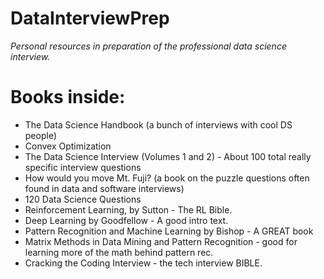 # DataInterviewPrep
*Personal resources in preparation of the professional data science interview.*

# Books inside:
- The Data Science Handbook (a bunch of interviews with cool DS people)
- Convex Optimization
- The Data Science Interview (Volumes 1 and 2) - About 100 total really specific interview questions
- How would you move Mt. Fuji? (a book on the puzzle questions often found in data and software interviews)
- 120 Data Science Questions
- Reinforcement Learning, by Sutton - The RL Bible.
- Deep Learning by Goodfellow - A good intro text.
- Pattern Recognition and Machine Learning by Bishop - A GREAT book
- Matrix Methods in Data Mining and Pattern Recognition - good for learning more of the math behind pattern rec.
- Cracking the Coding Interview - the tech interview BIBLE.
